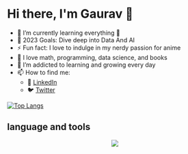 # Hi there, I'm Gaurav 👋 

- 🌱 I’m currently learning everything 🤣
- 🥅 2023 Goals: Dive deep into Data And AI
- ⚡ Fun fact: I love to indulge in my nerdy passion for anime
- :notebook:  I love math, programming, data science, and books
- 🌱 I’m addicted to learning and growing every day
- 📫 How to find me: 
  - :office: [LinkedIn](www.linkedin.com/in/gauravmeherkhamb007)
  - :bird: [Twitter](https://twitter.com/Gauraw1410)


[![Top Langs](https://github-readme-stats.vercel.app/api/top-langs/?username=Gauraw007)](https://github.com/Gauraw007/github-readme-stats)

## language and tools
<p align="center">
  <a href="https://skillicons.dev">
    <img src="https://skillicons.dev/icons?i=git,py,mysql,pytorch,tensorflow,postgres,java,css,html," />
  </a>
</p>






